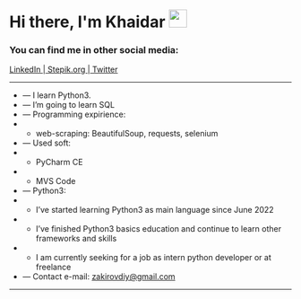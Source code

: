 <h1 align="left">Hi there, I'm Khaidar</a> 
<img src="https://github.com/blackcater/blackcater/raw/main/images/Hi.gif" height="32"/></h1>
<h3 align="left">You can find me in other social media:</h3>
<p><a href="https://linkedin.com/in/iamkhaidarzakirov">LinkedIn </a><span>|</span><a href="https://stepik.org/users/505469202"> Stepik.org </a><span>|</span><a href="https://twitter.com/khaidarzakirov"> Twitter</a></p>

<hr>

- — I learn Python3.
- — I’m going to learn SQL
- — Programming expirience:
- - web-scraping: BeautifulSoup, requests, selenium
- — Used soft:
- - PyCharm CE
- - MVS Code
- — Python3:
- - I’ve started learning Python3 as main language since June 2022
- - I’ve finished Python3 basics education and continue to learn other frameworks and skills
- - I am currently seeking for a job as intern python developer or at freelance
- — Contact e-mail: zakirovdiy@gmail.com
 
<hr>

